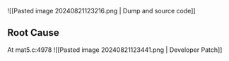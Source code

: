 ![[Pasted image 20240821123216.png | Dump and source code]]

## Root Cause
At mat5.c:4978
![[Pasted image 20240821123441.png | Developer Patch]]